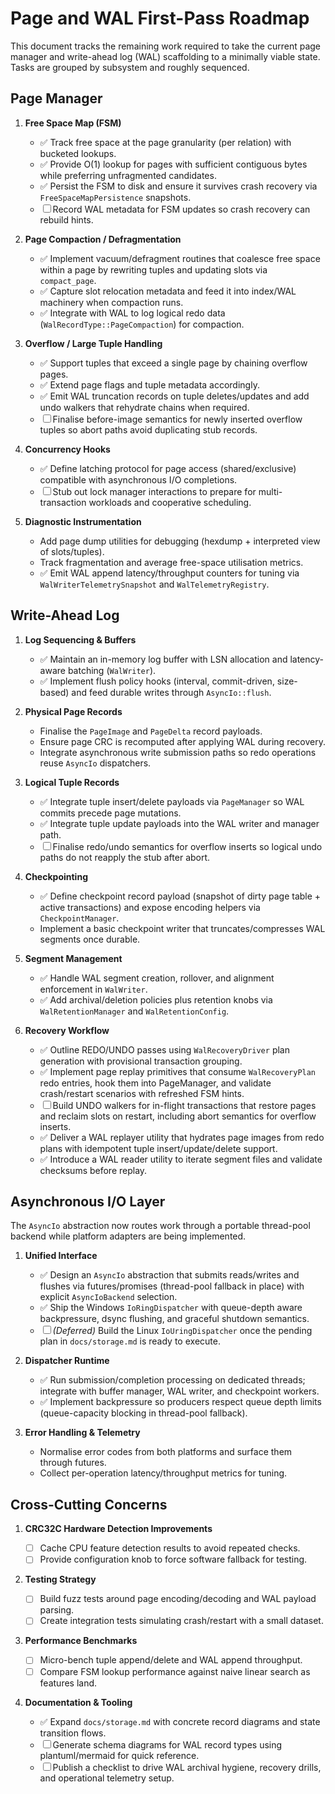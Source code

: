 # Page and WAL First-Pass Roadmap

This document tracks the remaining work required to take the current page manager and write-ahead log (WAL) scaffolding to a minimally viable state. Tasks are grouped by subsystem and roughly sequenced.

## Page Manager

1. **Free Space Map (FSM)**
   - ✅ Track free space at the page granularity (per relation) with bucketed lookups.
   - ✅ Provide O(1) lookup for pages with sufficient contiguous bytes while preferring unfragmented candidates.
   - ✅ Persist the FSM to disk and ensure it survives crash recovery via `FreeSpaceMapPersistence` snapshots.
   - ☐ Record WAL metadata for FSM updates so crash recovery can rebuild hints.

2. **Page Compaction / Defragmentation**
   - ✅ Implement vacuum/defragment routines that coalesce free space within a page by rewriting tuples and updating slots via `compact_page`.
   - ✅ Capture slot relocation metadata and feed it into index/WAL machinery when compaction runs.
   - ✅ Integrate with WAL to log logical redo data (`WalRecordType::PageCompaction`) for compaction.

3. **Overflow / Large Tuple Handling**
   - ✅ Support tuples that exceed a single page by chaining overflow pages.
   - ✅ Extend page flags and tuple metadata accordingly.
   - ✅ Emit WAL truncation records on tuple deletes/updates and add undo walkers that rehydrate chains when required.
   - ☐ Finalise before-image semantics for newly inserted overflow tuples so abort paths avoid duplicating stub records.

4. **Concurrency Hooks**
   - ✅ Define latching protocol for page access (shared/exclusive) compatible with asynchronous I/O completions.
   - ☐ Stub out lock manager interactions to prepare for multi-transaction workloads and cooperative scheduling.

5. **Diagnostic Instrumentation**
   - Add page dump utilities for debugging (hexdump + interpreted view of slots/tuples).
   - Track fragmentation and average free-space utilisation metrics.
   - ✅ Emit WAL append latency/throughput counters for tuning via `WalWriterTelemetrySnapshot` and `WalTelemetryRegistry`.

## Write-Ahead Log

1. **Log Sequencing & Buffers**
   - ✅ Maintain an in-memory log buffer with LSN allocation and latency-aware batching (`WalWriter`).
   - ✅ Implement flush policy hooks (interval, commit-driven, size-based) and feed durable writes through `AsyncIo::flush`.

2. **Physical Page Records**
   - Finalise the `PageImage` and `PageDelta` record payloads.
   - Ensure page CRC is recomputed after applying WAL during recovery.
   - Integrate asynchronous write submission paths so redo operations reuse `AsyncIo` dispatchers.

3. **Logical Tuple Records**
   - ✅ Integrate tuple insert/delete payloads via `PageManager` so WAL commits precede page mutations.
   - ✅ Integrate tuple update payloads into the WAL writer and manager path.
   - ☐ Finalise redo/undo semantics for overflow inserts so logical undo paths do not reapply the stub after abort.

4. **Checkpointing**
   - ✅ Define checkpoint record payload (snapshot of dirty page table + active transactions) and expose encoding helpers via `CheckpointManager`.
   - Implement a basic checkpoint writer that truncates/compresses WAL segments once durable.

5. **Segment Management**
   - ✅ Handle WAL segment creation, rollover, and alignment enforcement in `WalWriter`.
   - ✅ Add archival/deletion policies plus retention knobs via `WalRetentionManager` and `WalRetentionConfig`.

6. **Recovery Workflow**
   - ✅ Outline REDO/UNDO passes using `WalRecoveryDriver` plan generation with provisional transaction grouping.
   - ✅ Implement page replay primitives that consume `WalRecoveryPlan` redo entries, hook them into PageManager, and validate crash/restart scenarios with refreshed FSM hints.
   - ☐ Build UNDO walkers for in-flight transactions that restore pages and reclaim slots on restart, including abort semantics for overflow inserts.
   - ✅ Deliver a WAL replayer utility that hydrates page images from redo plans with idempotent tuple insert/update/delete support.
   - ✅ Introduce a WAL reader utility to iterate segment files and validate checksums before replay.

## Asynchronous I/O Layer

The `AsyncIo` abstraction now routes work through a portable thread-pool backend while platform adapters are being implemented.

1. **Unified Interface**
   - ✅ Design an `AsyncIo` abstraction that submits reads/writes and flushes via futures/promises (thread-pool fallback in place) with explicit `AsyncIoBackend` selection.
   - ✅ Ship the Windows `IoRingDispatcher` with queue-depth aware backpressure, dsync flushing, and graceful shutdown semantics.
   - ☐ *(Deferred)* Build the Linux `IoUringDispatcher` once the pending plan in `docs/storage.md` is ready to execute.

2. **Dispatcher Runtime**
   - ✅ Run submission/completion processing on dedicated threads; integrate with buffer manager, WAL writer, and checkpoint workers.
   - ✅ Implement backpressure so producers respect queue depth limits (queue-capacity blocking in thread-pool fallback).

3. **Error Handling & Telemetry**
   - Normalise error codes from both platforms and surface them through futures.
   - Collect per-operation latency/throughput metrics for tuning.

## Cross-Cutting Concerns

1. **CRC32C Hardware Detection Improvements**
   - ☐ Cache CPU feature detection results to avoid repeated checks.
   - ☐ Provide configuration knob to force software fallback for testing.

2. **Testing Strategy**
   - ☐ Build fuzz tests around page encoding/decoding and WAL payload parsing.
   - ☐ Create integration tests simulating crash/restart with a small dataset.

3. **Performance Benchmarks**
   - ☐ Micro-bench tuple append/delete and WAL append throughput.
   - ☐ Compare FSM lookup performance against naive linear search as features land.

4. **Documentation & Tooling**
   - ✅ Expand `docs/storage.md` with concrete record diagrams and state transition flows.
   - ☐ Generate schema diagrams for WAL record types using plantuml/mermaid for quick reference.
   - ☐ Publish a checklist to drive WAL archival hygiene, recovery drills, and operational telemetry setup.
